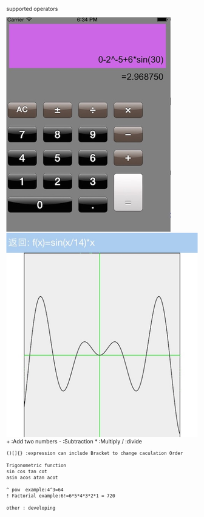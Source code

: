 supported operators

![Screen shot](https://github.com/degjeg/SuperCaculator/blob/master/screenshot/screenshot1.png)
![Screen shot](https://github.com/degjeg/SuperCaculator/blob/master/screenshot/screenshot2.png)   
    +  :Add two numbers
    -  :Subtraction
    *  :Multiply
    /  :divide
    
    ()[]{} :expression can include Bracket to change caculation Order

    Trigonometric function
    sin cos tan cot
    asin acos atan acot
    
    ^ pow  example:4^3=64
    ! Factorial example:6!=6*5*4*3*2*1 = 720
    
    other : developing
  
